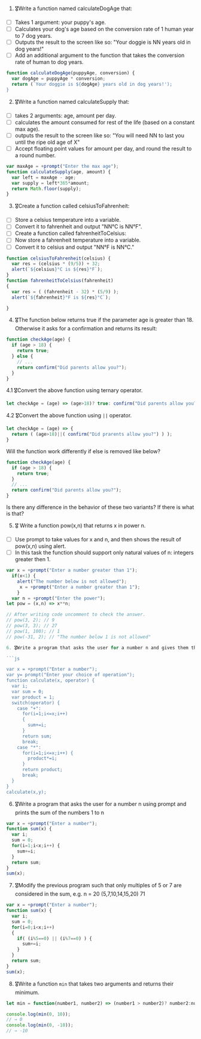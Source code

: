 1. 🎖Write a function named calculateDogAge that:
  * [ ] Takes 1 argument: your puppy's age.
  * [ ] Calculates your dog's age based on the conversion rate of 1 human year to 7 dog years.
  * [ ] Outputs the result to the screen like so: "Your doggie is NN years old in dog years!"
  * [ ] Add an additional argument to the function that takes the conversion rate of human to dog years.

```js
function calculateDogAge(puppyAge, conversion) {
  var dogAge = puppyAge * conversion;
  return (`Your doggie is ${dogAge} years old in dog years!'); 
}
```
2. 🎖Write a function named calculateSupply that:
  * [ ] takes 2 arguments: age, amount per day.
  * [ ] calculates the amount consumed for rest of the life (based on a constant max age).
  * [ ] outputs the result to the screen like so: "You will need NN to last you until the ripe old age of X"
  * [ ] Accept floating point values for amount per day, and round the result to a round number.

```js
var maxAge = +prompt("Enter the max age");
function calculateSupply(age, amount) {
  var left = maxAge - age;
  var supply = left*365*amount;
  return Math.floor(supply);
}
```
3. 🎖Create a function called celsiusToFahrenheit:
  * [ ] Store a celsius temperature into a variable.
  * [ ] Convert it to fahrenheit and output "NN°C is NN°F".
  * [ ] Create a function called fahrenheitToCelsius:
  * [ ] Now store a fahrenheit temperature into a variable.
  * [ ] Convert it to celsius and output "NN°F is NN°C."

```js
function celsiusToFahrenheit(celsius) {
  var res = (celsius * (9/5)) + 32;
  alert(`${celsius}°C is ${res}°F`);
}
function fahrenheitToCelsius(fahrenheit)
{
  var res = ( (fahrenheit - 32) * (5/9) );
  alert(`${fahrenheit}°F is ${res}°C`);

}
```
4. 🎖The function below returns true if the parameter age is greater than 18. Otherwise it asks for a confirmation and returns its result:

```js
function checkAge(age) {
  if (age > 18) {
    return true;
  } else {
    // ...
    return confirm("Did parents allow you?");
  }
}
```
  4.1 🎖Convert the above function using ternary operator.
  ```js
  let checkAge = (age) => (age>18)? true: confirm("Did parents allow you?");
  ```

  4.2 🎖Convert the above function using `||` operator.
  ```js
  let checkAge = (age) => {
    return ( (age>18)||( confirm("Did prarents allow you?") ) );
  }
  ```
Will the function work differently if else is removed like below?

```js
function checkAge(age) {
  if (age > 18) {
    return true;
  }
  // ...
  return confirm("Did parents allow you?");
}
```
Is there any difference in the behavior of these two variants? If there is what is that?


5. 🎖 Write a function pow(x,n) that returns x in power n.

  * [ ] Use prompt to take values for x and n, and then shows the result of pow(x,n) using alert.
  * [ ] In this task the function should support only natural values of n: integers greater then 1.

```js
var x = +prompt("Enter a number greater than 1");
  if(x<1) {
    alert("The number below is not allowed");
     x = +prompt("Enter a number greater than 1");
    }
  var n = +prompt("Enter the power");
let pow = (x,n) => x**n;

// After writing code uncomment to check the answer.
// pow(3, 2); // 9
// pow(3, 3); // 27
// pow(1, 100); // 1
// pow(-31, 2); // "The number below 1 is not allowed"

6. 🎖Write a program that asks the user for a number n and gives them the possibility to choose between computing the sum and computing the product of 1,…,n. Return the result accordingly.

```js

var x = +prompt("Enter a number");
var y= prompt("Enter your choice of operation");
function calculate(x, operator) {
  var i;
  var sum = 0;
  var product = 1;
  switch(operator) {
    case "+":
      for(i=1;i<=x;i++)
      {
        sum+=i;
      }
      return sum;
      break;
    case "*":
      for(i=1;i<=x;i++) {
        product*=i;
      }
      return product;
      break;
  }
}
calculate(x,y);
```

6. 🎖Write a program that asks the user for a number n using prompt and prints the sum of the numbers 1 to n

```js
var x = +prompt("Enter a number");
function sum(x) {
  var i;
  sum = 0;
  for(i=1;i<x;i++) {
    sum+=i;
  }
  return sum;
}
sum(x);
```
7. 🎖Modify the previous program such that only multiples of 5 or 7 are considered in the sum, e.g. n = 20 (5,7,10,14,15,20) 71

```js
var x = +prompt("Enter a number");
function sum(x) {
  var i;
  sum = 0;
  for(i=0;i<x;i++)
  {
    if( (i%5==0) || (i%7==0) ) {
      sum+=i;
    }
  }
  return sum;
}
sum(x);
```

8. 🎖Write a function `min` that takes two arguments and returns their minimum.

```js
let min = function(number1, number2) => (number1 > number2)? number2:number1;

console.log(min(0, 10));
// → 0
console.log(min(0, -10));
// → -10
```